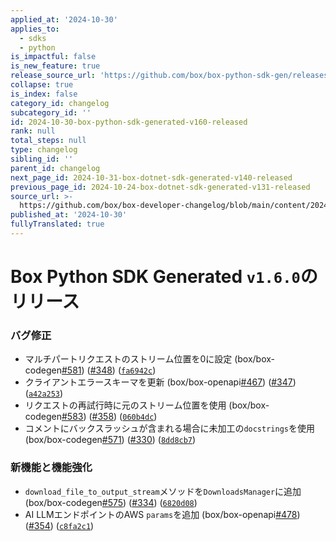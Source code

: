 ```yaml
---
applied_at: '2024-10-30'
applies_to:
  - sdks
  - python
is_impactful: false
is_new_feature: true
release_source_url: 'https://github.com/box/box-python-sdk-gen/releases/tag/v1.6.0'
collapse: true
is_index: false
category_id: changelog
subcategory_id: ''
id: 2024-10-30-box-python-sdk-generated-v160-released
rank: null
total_steps: null
type: changelog
sibling_id: ''
parent_id: changelog
next_page_id: 2024-10-31-box-dotnet-sdk-generated-v140-released
previous_page_id: 2024-10-24-box-dotnet-sdk-generated-v131-released
source_url: >-
  https://github.com/box/box-developer-changelog/blob/main/content/2024/10-30-box-python-sdk-generated-v160-released.md
published_at: '2024-10-30'
fullyTranslated: true
---
```

# Box Python SDK Generated `v1.6.0`のリリース

### バグ修正

* マルチパートリクエストのストリーム位置を0に設定 (box/box-codegen[#581][1]) ([#348][2]) ([`fa6942c`][3])
* クライアントエラースキーマを更新 (box/box-openapi[#467][4]) ([#347][5]) ([`a42a253`][6])
* リクエストの再試行時に元のストリーム位置を使用 (box/box-codegen[#583][7]) ([#358][8]) ([`060b4dc`][9])
* コメントにバックスラッシュが含まれる場合に未加工の`docstrings`を使用 (box/box-codegen[#571][10]) ([#330][11]) ([`8dd8cb7`][12])

### 新機能と機能強化

* `download_file_to_output_stream`メソッドを`DownloadsManager`に追加 (box/box-codegen[#575][13]) ([#334][14]) ([`6820d08`][15])
* AI LLMエンドポイントのAWS `params`を追加 (box/box-openapi[#478][16]) ([#354][17]) ([`c8fa2c1`][18])

[1]: https://github.com/box/box-codegen/issues/581

[2]: https://github.com/box/box-codegen/issues/348

[3]: https://github.com/box/box-codegen/commit/fa6942c231024947250955ccc52f352744ab5f38

[4]: https://github.com/box/box-codegen/issues/467

[5]: https://github.com/box/box-codegen/issues/347

[6]: https://github.com/box/box-codegen/commit/a42a2532337c79d20b6524fda0acf717d9ccbd5f

[7]: https://github.com/box/box-codegen/issues/583

[8]: https://github.com/box/box-codegen/issues/358

[9]: https://github.com/box/box-codegen/commit/060b4dc2b8bbbc1e17cce0fc049394e0527952b7

[10]: https://github.com/box/box-codegen/issues/571

[11]: https://github.com/box/box-codegen/issues/330

[12]: https://github.com/box/box-codegen/commit/8dd8cb71105c200bd03f5f894a4dbfb42baf0865

[13]: https://github.com/box/box-codegen/issues/575

[14]: https://github.com/box/box-codegen/issues/334

[15]: https://github.com/box/box-codegen/commit/6820d08f37c5c0605a580391bef2dc4f2a384c00

[16]: https://github.com/box/box-codegen/issues/478

[17]: https://github.com/box/box-codegen/issues/354

[18]: https://github.com/box/box-codegen/commit/c8fa2c1131154d07a500290db6a7b34b06005c2b
